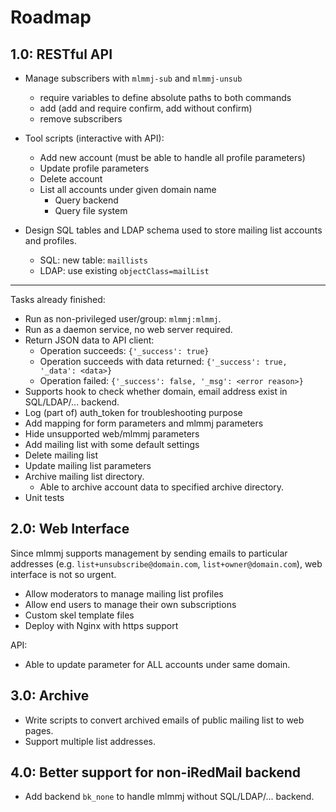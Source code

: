# Roadmap

## 1.0: RESTful API

- Manage subscribers with `mlmmj-sub` and `mlmmj-unsub`
    - require variables to define absolute paths to both commands
    - add (add and require confirm, add without confirm)
    - remove subscribers

- Tool scripts (interactive with API):
    * Add new account (must be able to handle all profile parameters)
    * Update profile parameters
    * Delete account
    * List all accounts under given domain name
        * Query backend
        * Query file system

- Design SQL tables and LDAP schema used to store mailing list accounts and
  profiles.
    * SQL: new table: `maillists`
    * LDAP: use existing `objectClass=mailList`

---

Tasks already finished:

- Run as non-privileged user/group: `mlmmj:mlmmj`.
- Run as a daemon service, no web server required.
- Return JSON data to API client:
    - Operation succeeds: `{'_success': true}`
    - Operation succeeds with data returned: `{'_success': true, '_data': <data>}`
    - Operation failed: `{'_success': false, '_msg': <error reason>}`
- Supports hook to check whether domain, email address exist in SQL/LDAP/...
  backend.
- Log (part of) auth_token for troubleshooting purpose
- Add mapping for form parameters and mlmmj parameters
- Hide unsupported web/mlmmj parameters
- Add mailing list with some default settings
- Delete mailing list
- Update mailing list parameters
- Archive mailing list directory.
    - Able to archive account data to specified archive directory.
- Unit tests

## 2.0: Web Interface

Since mlmmj supports management by sending emails to particular addresses
(e.g. `list+unsubscribe@domain.com`, `list+owner@domain.com`), web
interface is not so urgent.

- Allow moderators to manage mailing list profiles
- Allow end users to manage their own subscriptions
- Custom skel template files
- Deploy with Nginx with https support

API:

- Able to update parameter for ALL accounts under same domain.

## 3.0: Archive

- Write scripts to convert archived emails of public mailing list to web pages.
- Support multiple list addresses.

## 4.0: Better support for non-iRedMail backend

- Add backend `bk_none` to handle mlmmj without SQL/LDAP/... backend.
